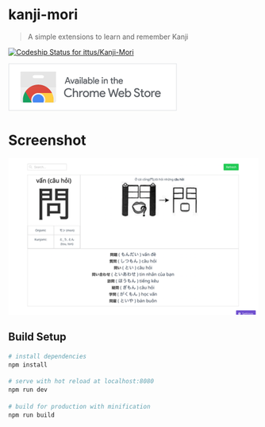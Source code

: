 # kanji-mori

> A simple extensions to learn and remember Kanji

[![Codeship Status for ittus/Kanji-Mori](https://app.codeship.com/projects/17979620-5e95-0137-3eaf-1a4a9526ab12/status?branch=master)](https://app.codeship.com/projects/343459)

[![Available on Chrome Web Store](assets/store_badge.png)](https://chrome.google.com/webstore/detail/kanji-mori/fhmffjbmcgpcmcciodbiklofidhjdfcc)

# Screenshot
![Example](assets/screen1.png)

## Build Setup

``` bash
# install dependencies
npm install

# serve with hot reload at localhost:8080
npm run dev

# build for production with minification
npm run build
```
